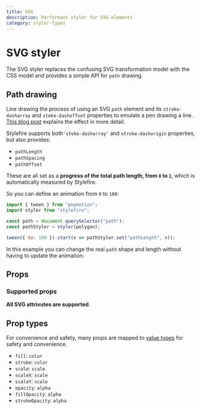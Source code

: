 ```yaml
---
title: SVG
description: Performant styler for SVG elements
category: styler-types
---
```


# SVG styler

The SVG styler replaces the confusing SVG transformation model with the CSS model and provides a simple API for `path` drawing.

## Path drawing

Line drawing the process of using an SVG `path` element and its `stroke-dasharray` and `stoke-dashoffset` properties to emulate a pen drawing a line. [This blog post](https://css-tricks.com/svg-line-animation-works/) explains the effect in more detail.

Stylefire supports both`'stoke-dasharray'` and `stroke-dashorigin` properties, but also provides:

* `pathLength`
* `pathSpacing`
* `pathOffset`

These are all set as a **progress of the total path length, from `0` to `1`**, which is automatically measured by Stylefire.

So you can define an animation from `0` to `100`:

```javascript
import { tween } from "popmotion";
import styler from "stylefire";

const path = document.querySelector("path");
const pathStyler = styler(polygon);

tween({ to: 100 }).start(v => pathStyler.set("pathLength", v));
```

In this example you can change the real `path` shape and length without having to update the animation.

## Props

### Supported props

**All SVG attrivutes are supported**.

## Prop types

For convenience and safety, many props are mapped to [value types](/api/value-types) for safety and convenience.

* `fill`: `color`
* `stroke`: `color`
* `scale`: `scale`
* `scaleX`: `scale`
* `scaleY`: `scale`
* `opacity`: `alpha`
* `fillOpacity`: `alpha`
* `strokeOpacity`: `alpha`
